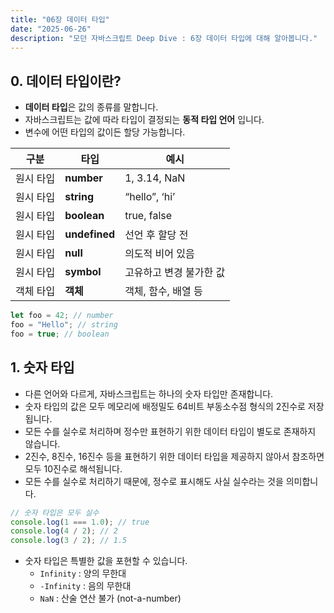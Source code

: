 ```yaml
---
title: "06장 데이터 타입"
date: "2025-06-26"
description: "모던 자바스크립트 Deep Dive : 6장 데이터 타입에 대해 알아봅니다."
---
```


## 0. 데이터 타입이란?

- **데이터 타입**은 값의 종류를 말합니다.
- 자바스크립트는 값에 따라 타입이 결정되는 **동적 타입 언어** 입니다.
- 변수에 어떤 타입의 값이든 할당 가능합니다.

| **구분**  | **타입**      | **예시**                |
| --------- | ------------- | ----------------------- |
| 원시 타입 | **number**    | 1, 3.14, NaN            |
| 원시 타입 | **string**    | “hello”, ‘hi’           |
| 원시 타입 | **boolean**   | true, false             |
| 원시 타입 | **undefined** | 선언 후 할당 전         |
| 원시 타입 | **null**      | 의도적 비어 있음        |
| 원시 타입 | **symbol**    | 고유하고 변경 불가한 값 |
| 객체 타입 | **객체**      | 객체, 함수, 배열 등     |

```js
let foo = 42; // number
foo = "Hello"; // string
foo = true; // boolean
```

## 1. 숫자 타입

- 다른 언어와 다르게, 자바스크립트는 하나의 숫자 타입만 존재합니다.
- 숫자 타입의 값은 모두 메모리에 배정밀도 64비트 부동소수점 형식의 2진수로 저장됩니다.
- 모든 수를 실수로 처리하며 정수만 표현하기 위한 데이터 타입이 별도로 존재하지 않습니다.
- 2진수, 8진수, 16진수 등을 표현하기 위한 데이터 타입을 제공하지 않아서 참조하면 모두 10진수로 해석됩니다.
- 모든 수를 실수로 처리하기 때문에, 정수로 표시해도 사실 실수라는 것을 의미합니다.

```js
// 숫자 타입은 모두 실수
console.log(1 === 1.0); // true
console.log(4 / 2); // 2
console.log(3 / 2); // 1.5
```

- 숫자 타입은 특별한 값을 포현할 수 있습니다.
  - `Infinity` : 양의 무한대
  - `-Infinity` : 음의 무한대
  - `NaN` : 산술 연산 불가 (not-a-number)


